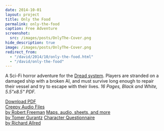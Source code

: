 ```yaml
---
date: 2014-10-01
layout: project
title: Only the Food
permalink: only-the-food
caption: Free Adventure
screenshot:
  src: /images/posts/OnlyThe-Cover.png
hide_description: true
image: /images/posts/OnlyThe-Cover.png
redirect_from:
  - "/david/2014/10/only-the-food.html"
  - "/david/only-the-food"
---
```



A Sci-Fi horror adventure for the [Dread system](/david/extremely-interesting-role-playing-games#dread). Players are stranded on a damaged ship with a broken AI, and must survive long enough to repair their vessel and try to escape with their lives. *16 Pages, Black and White, 5.5"x8.5" PDF.*

<div class="shopping-buttons">
<a target="_blank" href="/files/OnlytheFood-Digital.pdf" class="btn btn-primary">Download PDF</a>
<div style="width:100%;margin:0px;padding:0px;"></div>
<a target="_blank" href="https://drive.google.com/open?id=1VmqucXbk79hvqvR7vnnFC15Bs8aC5JMS" class="btn btn-primary">Creepy Audio Files<br>by Robert Freeman</a>
<a target="_blank" href="http://www.supernovembergames.com/tomes-of-tomes/2016/10/1/dread-only-the-food-and-aliens" class="btn btn-primary">Maps, audio, sheets, and more<br>by Tomer Gurantz</a>
<a target="_blank" href="https://drive.google.com/file/d/0B0kJHmPZ9hLOMVlYWmtWSV9BcUk/view" class="btn btn-primary">Character Questionnaire<br>by Richard Allred</a>
</div>
